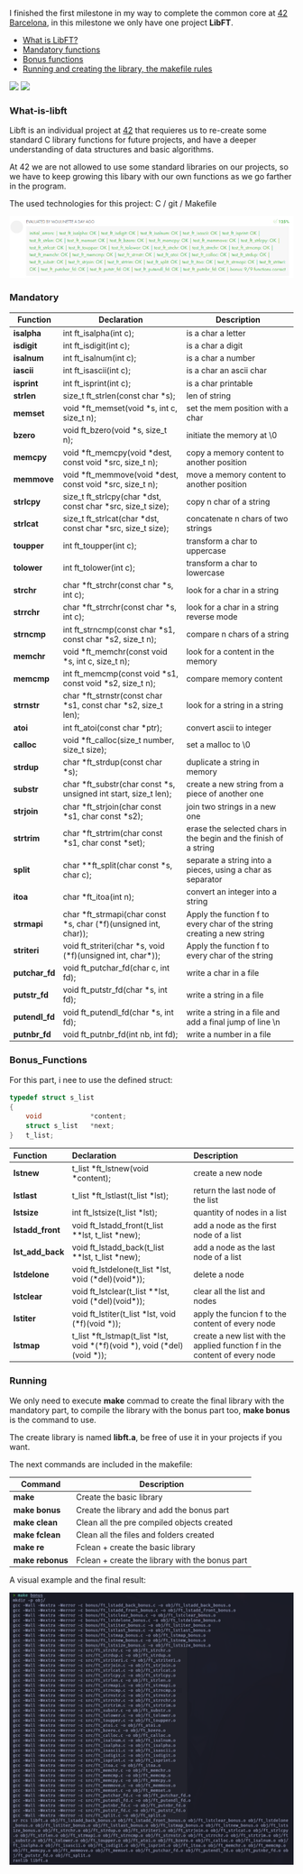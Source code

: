 I finished the first milestone in my way to complete the common core at [42 Barcelona][1], in this milestone we only have one project **LibFT**.

- [What is LibFT?](#What-is-libft)
- [Mandatory functions](#Mandatory)
- [Bonus functions](#Bonus_Functions)
- [Running and creating the library, the makefile rules](#Running)

<div align="left">
  <a href = "mailto:gbarulls@gmail.com"><img src="https://img.shields.io/badge/Gmail-D14836?style=for-the-badge&logo=gmail&logoColor=white"></a>
  <a href="https://www.linkedin.com/in/guillem-barulls-casades%C3%BAs-9906001a/" target="_blank"><img src="https://img.shields.io/badge/-LinkedIn-%230077B5?style=for-the-badge&logo=linkedin&logoColor=white" target="_blank"></a> 
</div>

### What-is-libft

Libft is an individual project at [42][1] that requieres us to re-create some standard C library functions for future projects, and have a deeper understanding of data structures and basic algorithms. 

At 42 we are not allowed to use some standard libraries on our projects, so we have to keep growing this libary with our own functions as we go farther in the program.

The used technologies for this project: C / git / Makefile
<p align="left">
  <img src="https://github.com/zikocult/Cursus42/blob/main/utils/Used_photos/libft/libftdetail.png?raw=true" />
</p>

### Mandatory

| **Function**   | **Declaration**                                                        | **Description**                                                        |
| -------------- | ---------------------------------------------------------------------- | ---------------------------------------------------------------------- |
| **isalpha**    | int ft_isalpha(int c);                                                 | is a char a letter                                                     |
| **isdigit**    | int ft_isdigit(int c);                                                 | is a char a digit                                                      |
| **isalnum**    | int ft_isalnum(int c);                                                 | is a char a number                                                     |
| **iascii**     | int ft_isascii(int c);                                                 | is a char an ascii char                                                |
| **isprint**    | int ft_isprint(int c);<br>                                             | is a char printable                                                    |
| **strlen**     | size_t	ft_strlen(const char *s);<br>                                   | len of string                                                          |
| **memset**     | void	\*ft_memset(void \*s, int c, size_t n);<br>                       | set the mem position with a char                                       |
| **bzero**      | void	ft_bzero(void \*s, size_t n);<br>                                 | initiate the memory at \\0                                             |
| **memcpy**     | void	\*ft_memcpy(void \*dest, const void \*src, size_t n);<br>         | copy a memory content to another position                              |
| **memmove**    | void	\*ft_memmove(void \*dest, const void \*src, size_t n);<br>        | move a memory content to another position                              |
| **strlcpy**    | size_t	ft_strlcpy(char \*dst, const char \*src, size_t size);<br>      | copy n char of a string                                                |
| **strlcat**    | size_t	ft_strlcat(char \*dst, const char \*src, size_t size);<br>      | concatenate n chars of two strings                                     |
| **toupper**    | int ft_toupper(int c);<br>                                             | transform a char to uppercase                                          |
| **tolower**    | int ft_tolower(int c);<br>                                             | transform a char to lowercase                                          |
| **strchr**     | char \*ft_strchr(const char \*s, int c);<br>                           | look for a char in a string                                            |
| **strrchr**    | char \*ft_strrchr(const char \*s, int c);                              | look for a char in a string reverse mode                               |
| **strncmp**    | int ft_strncmp(const char \*s1, const char \*s2, size_t n);<br>        | compare n chars of a string                                            |
| **memchr**     | void	\*ft_memchr(const void \*s, int c, size_t n);<br>                 | look for a content in the memory                                       |
| **memcmp**     | int ft_memcmp(const void \*s1, const void \*s2, size_t n);<br>         | compare memory content                                                 |
| **strnstr**    | char	\*ft_strnstr(const char \*s1, const char \*s2, size_t len);<br>   | look for a string in a string                                          |
| **atoi**       | int ft_atoi(const char \*ptr);<br>                                     | convert ascii to integer                                               |
| **calloc**     | void	\*ft_calloc(size_t number, size_t size);<br>                      | set a malloc to \\0                                                    |
| **strdup**     | char	\*ft_strdup(const char \*s);<br>                                  | duplicate a string in memory                                           |
| **substr**     | char	\*ft_substr(char const \*s, unsigned int start, size_t len);<br>  | create a new string from a piece of another one                        |
| **strjoin**    | char	\*ft_strjoin(char const \*s1, char const \*s2);<br>               | join two strings in a new one                                          |
| **strtrim**    | char	\*ft_strtrim(char const \*s1, char const \*set);<br>              | erase the selected chars in the begin and the finish of a string       |
| **split**      | char	\*\*ft_split(char const \*s, char c);<br>                         | separate a string into a pieces, using a char as separator             |
| **itoa**       | char	\*ft_itoa(int n);<br>                                             | convert an integer into a string                                       |
| **strmapi**    | char	\*ft_strmapi(char const \*s, char (\*f)(unsigned int, char));<br> | Apply the function f to every char of the string creating a new string |
| **striteri**   | void	ft_striteri(char \*s, void (\*f)(unsigned int, char\*));<br>      | Apply the function f to every char of the string                       |
| **putchar_fd** | void	ft_putchar_fd(char c, int fd);<br>                                | write a char in a file                                                 |
| **putstr_fd**  | void	ft_putstr_fd(char \*s, int fd);<br>                               | write a string in a file                                               |
| **putendl_fd** | void	ft_putendl_fd(char \*s, int fd);<br>                              | write a string in a file and add a final jump of line \\n              |
| **putnbr_fd**  | void	ft_putnbr_fd(int nb, int fd);<br>                                 | write a number in a file                                               |

### Bonus_Functions

For this part, i nee to use the defined struct:

```C
typedef struct s_list
{
	void			*content;
	struct s_list	*next;
}	t_list;
```

| **Function**     | **Declaration**                                                                     | **Description**                                                            |
| :--------------- | :---------------------------------------------------------------------------------- | :------------------------------------------------------------------------- |
| **lstnew**       | t_list	\*ft_lstnew(void \*content);<br>                                             | create a new node                                                          |
| **lstlast**      | t_list	\*ft_lstlast(t_list \*lst);<br>                                              | return the last node of the list                                           |
| **lstsize**      | int		ft_lstsize(t_list \*lst);<br>                                                  | quantity of nodes in a list                                                |
| **lstadd_front** | void	ft_lstadd_front(t_list \*\*lst, t_list \*new);<br>                             | add a node as the first node of a list                                     |
| **lst_add_back** | void	ft_lstadd_back(t_list \*\*lst, t_list \*new);<br>                              | add a node as the last node of a list                                      |
| **lstdelone**    | void	ft_lstdelone(t_list \*lst, void (\*del)(void\*));<br>                          | delete a node                                                              |
| **lstclear**     | void	ft_lstclear(t_list \*\*lst, void (\*del)(void\*));<br>                         | clear all the list and nodes                                               |
| **lstiter**      | void	ft_lstiter(t_list \*lst, void (\*f)(void \*));<br>                             | apply the funcion f to the content of every node                           |
| **lstmap**       | t_list	\*ft_lstmap(t_list \*lst, void \*(\*f)(void \*), void (\*del)(void \*));<br> | create a new list with the applied function f in the content of every node |

### Running

We only need to execute **make** commad to create the final library with the mandatory part, to compile the library with the bonus part too, **make bonus** is the command to use.

The create library is named **libft.a**, be free of use it in your projects if you want.

The next commands are included in the makefile:


| **Command**      | **Description**                                 |
| ---------------- | ----------------------------------------------- |
| **make**         | Create the basic library                        |
| **make bonus**   | Create the library and add the bonus part       |
| **make clean**   | Clean all the pre compiled objects created      |
| **make fclean**  | Clean all the files and folders created         |
| **make re**      | Fclean + create the basic library               |
| **make rebonus** | Fclean + create the library with the bonus part |

A visual example and the final result:

<p align="left">
  <img src="https://github.com/zikocult/Cursus42/blob/main/utils/Used_photos/libft/make.png?raw=true" />
</p>


[1]: https://www.42barcelona.com/
